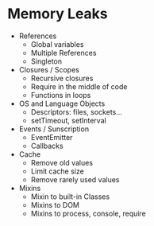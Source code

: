 # Memory Leaks

- References
  - Global variables
  - Multiple References
  - Singleton
- Closures / Scopes
  - Recursive closures
  - Require in the middle of code
  - Functions in loops
- OS and Language Objects
  - Descriptors: files, sockets...
  - setTimeout, setInterval
- Events / Sunscription
  - EventEmitter
  - Callbacks
- Cache
  - Remove old values
  - Limit cache size
  - Remove rarely used values
- Mixins
  - Mixin to built-in Classes
  - Mixins to DOM
  - Mixins to process, console, require
